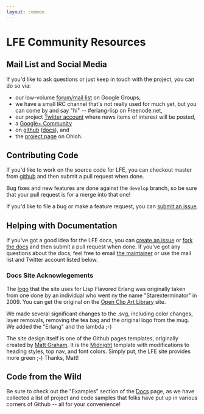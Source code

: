 ```yaml
---
layout: common
---
```


# LFE Community Resources

## Mail List and Social Media

If you'd like to ask questions or just keep in touch with the project, you can
do so via:

* our low-volume
  <a href="http://groups.google.com/group/lisp-flavoured-erlang">forum/mail list</a>
  on Google Groups,
* we have a small IRC channel that's not really used for much yet, but you can
  come by and say "hi" -- #erlang-lisp on Freenode.net,
* our project <a href="https://twitter.com/ErlangLisp">Twitter account</a>
  where news items of interest will be posted,
* a <a href="https://plus.google.com/u/1/communities/103919485468949397234">Google+
  Community</a>
* on <a href="https://github.com/rvirding/lfe">github</a>
  (<a href="https://github.com/lfe/docs">docs</a>), and
* the <a href="https://www.ohloh.net/p/lfe">project page</a> on Ohloh.

## Contributing Code

If you'd like to work on the source code for LFE, you can checkout master from
<a href="https://github.com/rvirding/lfe">github</a> and then submit a pull
request when done.

Bug fixes and new features are done against the ```develop``` branch, so be
sure that your pull request is for a merge into that one!

If you'd like to file a bug or make a feature request, you can
<a href="https://github.com/rvirding/lfe/issues">submit an issue</a>.

## Helping with Documentation

If you've got a good idea for the LFE docs, you can <a
href="https://github.com/lfe/docs/issues">create an issue</a> or
<a href="https://github.com/lfe/docs">fork the docs</a> and then
submit a pull request when done. If you've got any questions about the docs,
feel free to email <a href="mailto:oubiwann@cogitat.io">the maintainer</a> or
use the mail list and Twitter account listed below.

### Docs Site Acknowlegements

The <a href="https://github.com/lfe/docs/blob/master/images/logos/LispFlavoredErlang-large.png?raw=true">logo</a>
that the site uses for Lisp Flavored Erlang was originally taken from
one done by an individual who went ny the name  "Starexterminator" in 2009. You can get the original on the
<a href="http://openclipart.org/detail/25974/green-mug-of-tea-by-anonymous-25974">Open
Clip Art Library</a> site.

We made several significant changes to the .svg, including color changes, layer
removals, removing the tea bag and the original logo from the mug. We added the
"Erlang" and the lambda ;-)

The site design itself is one of the Github pages templates, originally created
by <a href="https://twitter.com/michigangraham">Matt Graham</a>. It is the
<a href="http://mattgraham.github.io/Midnight/">Midnight</a> template with
modifications to heading styles, top nav, and font colors. Simply put, the LFE
site provides more green ;-) Thanks, Matt!

## Code from the Wild

Be sure to check out the "Examples" section of the
<a href="/docs.html">Docs</a> page, as we have collected a list of project and
code samples that folks have put up in various corners of Github -- all for
your convenience!
